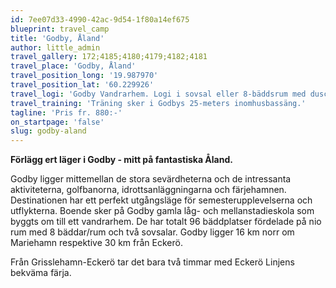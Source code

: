 ```yaml
---
id: 7ee07d33-4990-42ac-9d54-1f80a14ef675
blueprint: travel_camp
title: 'Godby, Åland'
author: little_admin
travel_gallery: 172;4185;4180;4179;4182;4181
travel_place: 'Godby, Åland'
travel_position_long: '19.987970'
travel_position_lat: '60.229926'
travel_logi: 'Godby Vandrarhem. Logi i sovsal eller 8-bäddsrum med dusch/WC i korridoren.'
travel_training: 'Träning sker i Godbys 25-meters inomhusbassäng.'
tagline: 'Pris fr. 880:-'
on_startpage: 'false'
slug: godby-aland
---
```

<p><strong>Förlägg ert läger i Godby - mitt på fantastiska Åland.</strong></p>
<p>Godby ligger mittemellan de stora sevärdheterna och de intressanta aktiviteterna, golfbanorna, idrottsanläggningarna och färjehamnen. Destinationen har ett perfekt utgångsläge för semesterupplevelserna och utflykterna. Boende sker på Godby gamla låg- och mellanstadieskola som byggts om till ett vandrarhem. De har totalt 96 bäddplatser fördelade på nio rum med 8 bäddar/rum och två sovsalar. Godby ligger 16 km norr om Mariehamn respektive 30 km från Eckerö.</p>
<p>Från Grisslehamn-Eckerö tar det bara två timmar med Eckerö Linjens bekväma färja.</p>
